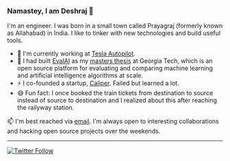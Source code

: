 ### Namastey, I am Deshraj 👋

<!--
**deshraj/deshraj** is a ✨ _special_ ✨ repository because its `README.md` (this file) appears on your GitHub profile.
-->

I'm an engineer. I was born in a small town called Prayagraj (formerly known as Allahabad) in India. I like to tinker with new technologies and build useful tools.

- 🔭 I'm currently working at [Tesla Autopilot](http://tesla.com/autopilotai).
- 🌱 I had built [EvalAI](https://eval.ai/) as my [masters thesis](https://smartech.gatech.edu/handle/1853/60738) at Georgia Tech, which is an open source platform for evaluating and comparing machine learning and artificial intelligence algorithms at scale.
- ⚡ I co-founded a startup, [Caliper](https://medium.com/caliper/introducing-caliper-3109fbd84513). Failed but learned a lot.
- 😅 Fun fact: I once booked the train tickets from destination to source instead of source to destination and I realized about this after reaching the railyway station. 

📫 I'm best reached via [email](https://deshraj.xyz). I'm always open to interesting collaborations and hacking open source projects over the weekends.

---

[![Twitter Follow](https://img.shields.io/twitter/follow/deshrajdry?label=Follow&style=social)](https://twitter.com/deshrajdry)
